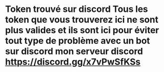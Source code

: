 # Token trouvé sur discord Tous les token que vous trouverez ici ne sont plus valides et ils sont ici pour éviter tout type de problème avec un bot sur discord    mon serveur discord https://discord.gg/x7vPwSfKSs

